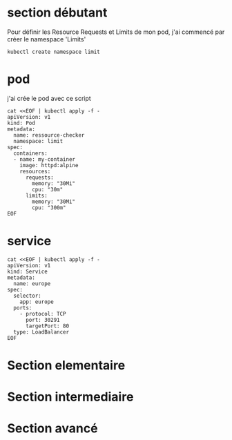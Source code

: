 # section débutant
Pour définir les Resource Requests et Limits de mon pod, j'ai commencé par créer le namespace 'Limits'
 
```
kubectl create namespace limit
```
# pod
j'ai crée le pod avec ce script

```
cat <<EOF | kubectl apply -f -
apiVersion: v1
kind: Pod
metadata:
  name: ressource-checker
  namespace: limit
spec:
  containers:
  - name: my-container
    image: httpd:alpine
    resources:
      requests:
        memory: "30Mi"
        cpu: "30m"
      limits:
        memory: "30Mi"
        cpu: "300m"
EOF
```
# service
```
cat <<EOF | kubectl apply -f -
apiVersion: v1
kind: Service
metadata:
  name: europe
spec:
  selector:
    app: europe
  ports:
    - protocol: TCP
      port: 30291
      targetPort: 80
  type: LoadBalancer
EOF
```

# Section elementaire 

# Section intermediaire

# Section avancé 



